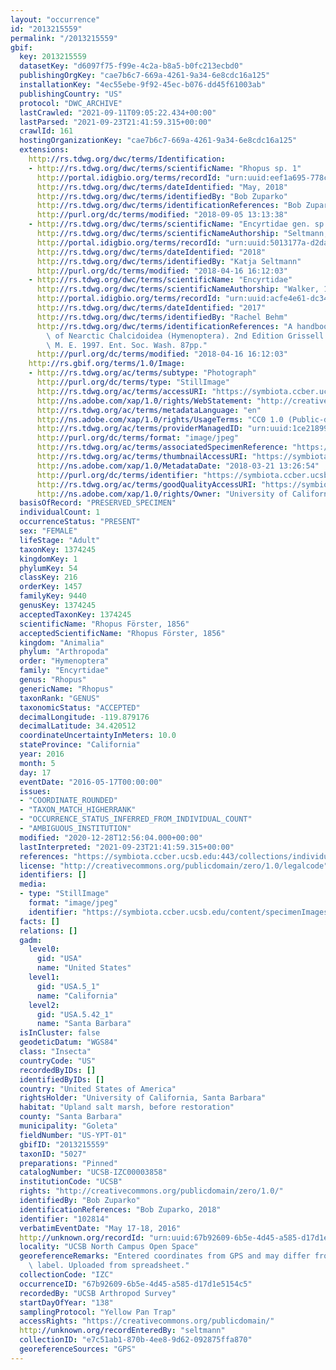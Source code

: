 ```yaml
---
layout: "occurrence"
id: "2013215559"
permalink: "/2013215559"
gbif:
  key: 2013215559
  datasetKey: "d6097f75-f99e-4c2a-b8a5-b0fc213ecbd0"
  publishingOrgKey: "cae7b6c7-669a-4261-9a34-6e8cdc16a125"
  installationKey: "4ec55ebe-9f92-45ec-b076-dd45f61003ab"
  publishingCountry: "US"
  protocol: "DWC_ARCHIVE"
  lastCrawled: "2021-09-11T09:05:22.434+00:00"
  lastParsed: "2021-09-23T21:41:59.315+00:00"
  crawlId: 161
  hostingOrganizationKey: "cae7b6c7-669a-4261-9a34-6e8cdc16a125"
  extensions:
    http://rs.tdwg.org/dwc/terms/Identification:
    - http://rs.tdwg.org/dwc/terms/scientificName: "Rhopus sp. 1"
      http://portal.idigbio.org/terms/recordId: "urn:uuid:eef1a695-778c-49cf-b71f-0b1a3afe1302"
      http://rs.tdwg.org/dwc/terms/dateIdentified: "May, 2018"
      http://rs.tdwg.org/dwc/terms/identifiedBy: "Bob Zuparko"
      http://rs.tdwg.org/dwc/terms/identificationReferences: "Bob Zuparko, 2018"
      http://purl.org/dc/terms/modified: "2018-09-05 13:13:38"
    - http://rs.tdwg.org/dwc/terms/scientificName: "Encyrtidae gen. sp. OTU1253"
      http://rs.tdwg.org/dwc/terms/scientificNameAuthorship: "Seltmann, 2018"
      http://portal.idigbio.org/terms/recordId: "urn:uuid:5013177a-d2da-4081-9db0-664c19dea735"
      http://rs.tdwg.org/dwc/terms/dateIdentified: "2018"
      http://rs.tdwg.org/dwc/terms/identifiedBy: "Katja Seltmann"
      http://purl.org/dc/terms/modified: "2018-04-16 16:12:03"
    - http://rs.tdwg.org/dwc/terms/scientificName: "Encyrtidae"
      http://rs.tdwg.org/dwc/terms/scientificNameAuthorship: "Walker, 1837"
      http://portal.idigbio.org/terms/recordId: "urn:uuid:acfe4e61-dc34-4988-9189-7d415c904dc0"
      http://rs.tdwg.org/dwc/terms/dateIdentified: "2017"
      http://rs.tdwg.org/dwc/terms/identifiedBy: "Rachel Behm"
      http://rs.tdwg.org/dwc/terms/identificationReferences: "A handbook of the families\
        \ of Nearctic Chalcidoidea (Hymenoptera). 2nd Edition Grissell E.E., Schauff\
        \ M. E. 1997. Ent. Soc. Wash. 87pp."
      http://purl.org/dc/terms/modified: "2018-04-16 16:12:03"
    http://rs.gbif.org/terms/1.0/Image:
    - http://rs.tdwg.org/ac/terms/subtype: "Photograph"
      http://purl.org/dc/terms/type: "StillImage"
      http://rs.tdwg.org/ac/terms/accessURI: "https://symbiota.ccber.ucsb.edu/content/specimenImages/UCSB_IZC/201803/2018-03-15_165945_1521159208.jpg"
      http://ns.adobe.com/xap/1.0/rights/WebStatement: "http://creativecommons.org/publicdomain/zero/1.0/"
      http://rs.tdwg.org/ac/terms/metadataLanguage: "en"
      http://ns.adobe.com/xap/1.0/rights/UsageTerms: "CC0 1.0 (Public-domain)"
      http://rs.tdwg.org/ac/terms/providerManagedID: "urn:uuid:1ce21899-7592-4f20-8921-b0ebe35abfb9"
      http://purl.org/dc/terms/format: "image/jpeg"
      http://rs.tdwg.org/ac/terms/associatedSpecimenReference: "https://symbiota.ccber.ucsb.edu:443/collections/individual/index.php?occid=102814"
      http://rs.tdwg.org/ac/terms/thumbnailAccessURI: "https://symbiota.ccber.ucsb.edu:443/content/specimenImages/UCSB_IZC/UCSB-IZC00003/2018-03-15_165945_1521159208_1521664014_tn.jpg"
      http://ns.adobe.com/xap/1.0/MetadataDate: "2018-03-21 13:26:54"
      http://purl.org/dc/terms/identifier: "https://symbiota.ccber.ucsb.edu/content/specimenImages/UCSB_IZC/201803/2018-03-15_165945_1521159208.jpg"
      http://rs.tdwg.org/ac/terms/goodQualityAccessURI: "https://symbiota.ccber.ucsb.edu/content/specimenImages/UCSB_IZC/201803/2018-03-15_165945_1521159208.jpg"
      http://ns.adobe.com/xap/1.0/rights/Owner: "University of California, Santa Barbara"
  basisOfRecord: "PRESERVED_SPECIMEN"
  individualCount: 1
  occurrenceStatus: "PRESENT"
  sex: "FEMALE"
  lifeStage: "Adult"
  taxonKey: 1374245
  kingdomKey: 1
  phylumKey: 54
  classKey: 216
  orderKey: 1457
  familyKey: 9440
  genusKey: 1374245
  acceptedTaxonKey: 1374245
  scientificName: "Rhopus Förster, 1856"
  acceptedScientificName: "Rhopus Förster, 1856"
  kingdom: "Animalia"
  phylum: "Arthropoda"
  order: "Hymenoptera"
  family: "Encyrtidae"
  genus: "Rhopus"
  genericName: "Rhopus"
  taxonRank: "GENUS"
  taxonomicStatus: "ACCEPTED"
  decimalLongitude: -119.879176
  decimalLatitude: 34.420512
  coordinateUncertaintyInMeters: 10.0
  stateProvince: "California"
  year: 2016
  month: 5
  day: 17
  eventDate: "2016-05-17T00:00:00"
  issues:
  - "COORDINATE_ROUNDED"
  - "TAXON_MATCH_HIGHERRANK"
  - "OCCURRENCE_STATUS_INFERRED_FROM_INDIVIDUAL_COUNT"
  - "AMBIGUOUS_INSTITUTION"
  modified: "2020-12-28T12:56:04.000+00:00"
  lastInterpreted: "2021-09-23T21:41:59.315+00:00"
  references: "https://symbiota.ccber.ucsb.edu:443/collections/individual/index.php?occid=102814"
  license: "http://creativecommons.org/publicdomain/zero/1.0/legalcode"
  identifiers: []
  media:
  - type: "StillImage"
    format: "image/jpeg"
    identifier: "https://symbiota.ccber.ucsb.edu/content/specimenImages/UCSB_IZC/201803/2018-03-15_165945_1521159208.jpg"
  facts: []
  relations: []
  gadm:
    level0:
      gid: "USA"
      name: "United States"
    level1:
      gid: "USA.5_1"
      name: "California"
    level2:
      gid: "USA.5.42_1"
      name: "Santa Barbara"
  isInCluster: false
  geodeticDatum: "WGS84"
  class: "Insecta"
  countryCode: "US"
  recordedByIDs: []
  identifiedByIDs: []
  country: "United States of America"
  rightsHolder: "University of California, Santa Barbara"
  habitat: "Upland salt marsh, before restoration"
  county: "Santa Barbara"
  municipality: "Goleta"
  fieldNumber: "US-YPT-01"
  gbifID: "2013215559"
  taxonID: "5027"
  preparations: "Pinned"
  catalogNumber: "UCSB-IZC00003858"
  institutionCode: "UCSB"
  rights: "http://creativecommons.org/publicdomain/zero/1.0/"
  identifiedBy: "Bob Zuparko"
  identificationReferences: "Bob Zuparko, 2018"
  identifier: "102814"
  verbatimEventDate: "May 17-18, 2016"
  http://unknown.org/recordId: "urn:uuid:67b92609-6b5e-4d45-a585-d17d1e5154c5"
  locality: "UCSB North Campus Open Space"
  georeferenceRemarks: "Entered coordinates from GPS and may differ from what is on\
    \ label. Uploaded from spreadsheet."
  collectionCode: "IZC"
  occurrenceID: "67b92609-6b5e-4d45-a585-d17d1e5154c5"
  recordedBy: "UCSB Arthropod Survey"
  startDayOfYear: "138"
  samplingProtocol: "Yellow Pan Trap"
  accessRights: "https://creativecommons.org/publicdomain/"
  http://unknown.org/recordEnteredBy: "seltmann"
  collectionID: "e7c51ab1-870b-4ee8-9d62-092875ffa870"
  georeferenceSources: "GPS"
---
```

